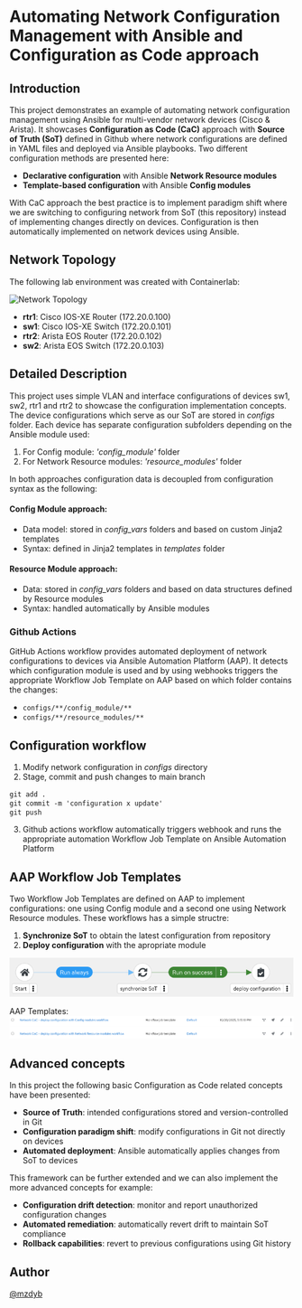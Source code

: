 # Automating Network Configuration Management with Ansible and Configuration as Code approach
## Introduction

This project demonstrates an example of automating network configuration management using Ansible for multi-vendor network devices (Cisco & Arista). 
It showcases **Configuration as Code (CaC)** approach with **Source of Truth (SoT)** defined in Github where network configurations are defined in YAML files and deployed via Ansible playbooks. Two different configuration methods are presented here:

- **Declarative configuration** with Ansible **Network Resource modules**
- **Template-based configuration** with Ansible **Config modules** 

With CaC approach the best practice is to implement paradigm shift where we are switching to configuring network from SoT (this repository) instead of implementing changes directly on devices. Configuration is then automatically implemented on network devices using Ansible.

## Network Topology
The following lab environment was created with Containerlab:

![Network Topology](files/topo.png)  

- **rtr1**: Cisco IOS-XE Router (172.20.0.100)
- **sw1**: Cisco IOS-XE Switch (172.20.0.101) 
- **rtr2**: Arista EOS Router (172.20.0.102)
- **sw2**: Arista EOS Switch (172.20.0.103)

## Detailed Description
This project uses simple VLAN and interface configurations of devices sw1, sw2, rtr1 and rtr2 to showcase the configuration implementation concepts. The device configurations which serve as our SoT are stored in _configs_ folder. Each device has separate configuration subfolders depending on the Ansible module used:
1. For Config module: _'config_module'_ folder
2. For Network Resource modules: _'resource_modules'_ folder

In both approaches configuration data is decoupled from configuration syntax as the following:
#### Config Module approach:
- Data model: stored in _config_vars_ folders and based on custom Jinja2 templates
- Syntax: defined in Jinja2 templates in _templates_ folder

#### Resource Module approach:
- Data: stored in _config_vars_ folders and based on data structures defined by Resource modules
- Syntax: handled automatically by Ansible modules

### Github Actions
GitHub Actions workflow provides automated deployment of network configurations to devices via Ansible Automation Platform (AAP). It detects which configuration module is used and by using webhooks triggers the appropriate Workflow Job Template on AAP based on which folder contains the changes:

- `configs/**/config_module/**`
- `configs/**/resource_modules/**`


## Configuration workflow
1. Modify network configuration in _configs_ directory
2. Stage, commit and push changes to main branch
```
git add .
git commit -m 'configuration x update'
git push
```
3. Github actions workflow automatically triggers webhook and runs the appropriate automation Workflow Job Template on Ansible Automation Platform

## AAP Workflow Job Templates
Two Workflow Job Templates are defined on AAP to implement configurations: one using Config module and a second one using Network Resource modules. These workflows has a simple structre:
1. **Synchronize SoT** to obtain the latest configuration from repository
2. **Deploy configuration** with the apropriate module

![AAP Workflow](files/aap_workflow.png)  

AAP Templates:
![AAP Workflow](files/aap_templates.png) 


## Advanced concepts
In this project the following basic Configuration as Code related concepts have been presented:
- **Source of Truth**: intended configurations stored and version-controlled in Git
- **Configuration paradigm shift**: modify configurations in Git not directly on devices
- **Automated deployment**: Ansible automatically applies changes from SoT to devices


This framework can be further extended and we can also implement the more advanced concepts for example:
- **Configuration drift detection**: monitor and report unauthorized configuration changes
- **Automated remediation**: automatically revert drift to maintain SoT compliance
- **Rollback capabilities**: revert to previous configurations using Git history


## Author
[@mzdyb](https://www.linkedin.com/in/michal-zdyb-9aa4046/)
